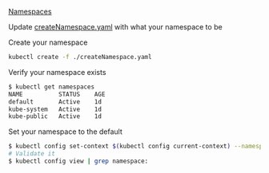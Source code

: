 [Namespaces](https://kubernetes.io/docs/concepts/overview/working-with-objects/namespaces/)

Update [createNamespace.yaml](createNamespace.yaml) with what your namespace to be

Create your namespace
```bash
kubectl create -f ./createNamespace.yaml
```

Verify your namespace exists

```bash
$ kubectl get namespaces
NAME          STATUS    AGE
default       Active    1d
kube-system   Active    1d
kube-public   Active    1d
```

Set your namespace to the default

```bash
$ kubectl config set-context $(kubectl config current-context) --namespace=<insert-namespace-name-here>
# Validate it
$ kubectl config view | grep namespace:

```

